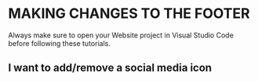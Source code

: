 # MAKING CHANGES TO THE FOOTER

Always make sure to open your Website project in Visual Studio Code before following these tutorials.

## I want to add/remove a social media icon